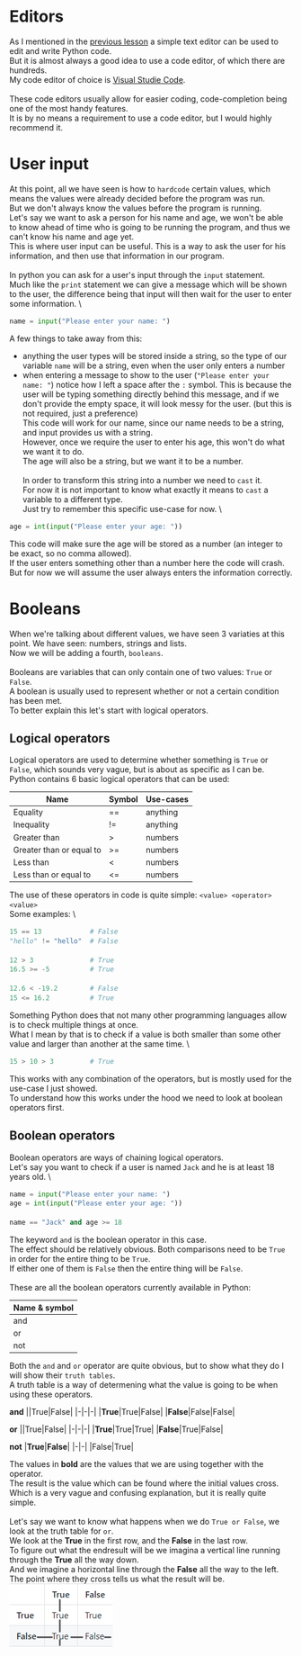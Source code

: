 # Editors

As I mentioned in the [previous lesson](../Lesson01) a simple text editor can be used to edit and write Python code. \
But it is almost always a good idea to use a code editor, of which there are hundreds. \
My code editor of choice is [Visual Studie Code](https://code.visualstudio.com/). \
\
These code editors usually allow for easier coding, code-completion being one of the most handy features. \
It is by no means a requirement to use a code editor, but I would highly recommend it.

# User input

At this point, all we have seen is how to `hardcode` certain values, which means the values were already decided before the program was run. \
But we don't always know the values before the program is running. \
Let's say we want to ask a person for his name and age, we won't be able to know ahead of time who is going to be running the program, and thus we can't know his name and age yet. \
This is where user input can be useful. This is a way to ask the user for his information, and then use that information in our program. \
\
In python you can ask for a user's input through the `input` statement. \
Much like the `print` statement we can give a message which will be shown to the user, the difference being that input will then wait for the user to enter some information. \
```python
name = input("Please enter your name: ")
```
A few things to take away from this:
 - anything the user types will be stored inside a string, so the type of our variable `name` will be a string, even when the user only enters a number
 - when entering a message to show to the user (`"Please enter your name: "`) notice how I left a space after the `:` symbol. This is because the user will be typing something directly behind this message, and if we don't provide the empty space, it will look messy for the user. (but this is not required, just a preference) \
This code will work for our name, since our name needs to be a string, and input provides us with a string. \
However, once we require the user to enter his age, this won't do what we want it to do. \
The age will also be a string, but we want it to be a number. \
\
In order to transform this string into a number we need to `cast` it. \
For now it is not important to know what exactly it means to `cast` a variable to a different type. \
Just try to remember this specific use-case for now. \
```python
age = int(input("Please enter your age: "))
```
This code will make sure the age will be stored as a number (an integer to be exact, so no comma allowed). \
If the user enters something other than a number here the code will crash. But for now we will assume the user always enters the information correctly.

# Booleans

When we're talking about different values, we have seen 3 variaties at this point. We have seen: numbers, strings and lists. \
Now we will be adding a fourth, `booleans`. \
\
Booleans are variables that can only contain one of two values: `True` or `False`. \
A boolean is usually used to represent whether or not a certain condition has been met. \
To better explain this let's start with logical operators.

## Logical operators

Logical operators are used to determine whether something is `True` or `False`, which sounds very vague, but is about as specific as I can be. \
Python contains 6 basic logical operators that can be used:

|Name|Symbol|Use-cases|
|-|-|-|
|Equality| == | anything | 
|Inequality| != | anything |
|Greater than| > | numbers |
|Greater than or equal to| >= | numbers |
|Less than| < | numbers |
|Less than or equal to| <= | numbers |

The use of these operators in code is quite simple: `<value> <operator> <value>` \
Some examples: \
```python
15 == 13            # False
"hello" != "hello"  # False

12 > 3              # True
16.5 >= -5          # True

12.6 < -19.2        # False
15 <= 16.2          # True
```
Something Python does that not many other programming languages allow is to check multiple things at once. \
What I mean by that is to check if a value is both smaller than some other value and larger than another at the same time. \
```python
15 > 10 > 3         # True
```
This works with any combination of the operators, but is mostly used for the use-case I just showed. \
To understand how this works under the hood we need to look at boolean operators first.

## Boolean operators

Boolean operators are ways of chaining logical operators. \
Let's say you want to check if a user is named `Jack` and he is at least 18 years old. \
```python
name = input("Please enter your name: ")
age = int(input("Please enter your age: "))

name == "Jack" and age >= 18 
```
The keyword `and` is the boolean operator in this case. \
The effect should be relatively obvious. Both comparisons need to be `True` in order for the entire thing to be `True`. \
If either one of them is `False` then the entire thing will be `False`. \
\
These are all the boolean operators currently available in Python:

|Name & symbol|
|-|
|and|
|or|
|not|

Both the `and` and `or` operator are quite obvious, but to show what they do I will show their `truth tables`. \
A truth table is a way of determening what the value is going to be when using these operators.

**and**
||True|False|
|-|-|-|
|**True**|True|False|
|**False**|False|False|

**or**
||True|False|
|-|-|-|
|**True**|True|True|
|**False**|True|False|

**not**
|**True**|**False**|
|-|-|
|False|True|

The values in **bold** are the values that we are using together with the operator. \
The result is the value which can be found where the initial values cross. \
Which is a very vague and confusing explanation, but it is really quite simple. \
\
Let's say we want to know what happens when we do `True or False`, we look at the truth table for `or`. \
We look at the **True** in the first row, and the **False** in the last row. \
To figure out what the endresult will be we imagina a vertical line running through the **True** all the way down. \
And we imagine a horizontal line through the **False** all the way to the left. \
The point where they cross tells us what the result will be. \
![Truth table image](Resources/TruthTable.png)